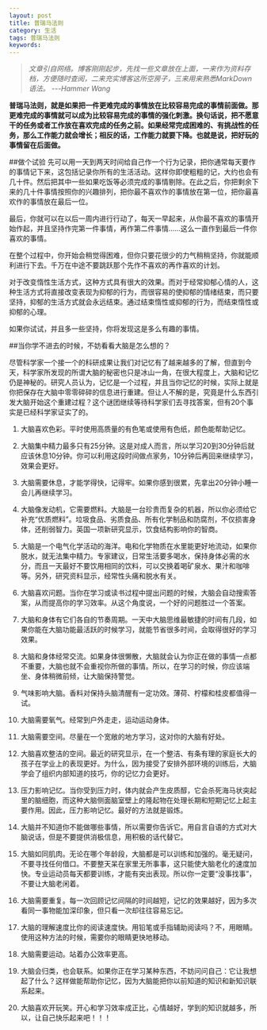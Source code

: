 ```yaml
---
layout: post
title: 普瑞马法则
category: 生活
tags: 普瑞马法则
keywords: 
---
```


> *文章引自网络。博客刚刚起步，先找一些文章放在上面，一来作为资料存档，方便随时查阅，二来充实博客这所空房子，三来用来熟悉MarkDown语法。
>    ---Hammer Wang*
  

**普瑞马法则，就是如果把一件更难完成的事情放在比较容易完成的事情前面做。那更难完成的事情就可以成为比较容易完成的事情的强化刺激。换句话说，把不愿意干的任务或者工作放在喜欢完成的任务之前。如果经常完成困难的、有挑战性的任务，那么工作能力就会增长；相反的话，工作能力就要下降。也就是说，把好玩的事情留在后面做。**  


##做个试验
先可以用一天到两天时间给自己作一个行为记录，把你通常每天要作的事情记下来，这包括记录你所有的生活活动。这样你即使粗粗的记，大约也会有几十件。然后把其中一些如果吃饭等必须完成的事情剔除。在此之后，你把剩余下来的几十件事情按照你的兴趣排列，把你最不喜欢作的事情放在第一位，把你最喜欢作的事情放在最后一位。  

最后，你就可以在以后一周内进行行动了，每天一早起来，从你最不喜欢的事情开始作起，并且坚持作完第一件事情，再作第二件事情……这么一直作到最后一件你喜欢的事情。  

在整个过程中，你开始会稍觉得困难，但你只要花很少的力气稍稍坚持，你就能顺利进行下去。千万在中途不要跳跃那个先作不喜欢的再作喜欢的计划。  

对于改变惰性生活方式，这种方式具有很大的效果。而对于经常抑郁心情的人，这种生活方式将直接改变表现为抑郁的行为，而很容易的使抑郁的情绪结束，而只要坚持，抑郁的生活方式就会永远结束。通过结束惰性或抑郁的行为，而结束惰性或抑郁的心理。  

如果你试试，并且多一些坚持，你将发现这是多么有趣的事情。  

##当你学不进去的时候，不妨看看大脑是怎么想的？

尽管科学家一个接一个的科研成果让我们对记忆有了越来越多的了解，但直到今天，科学家所发现的所谓大脑的秘密也只是冰山一角，在很大程度上，大脑和记忆仍是神秘的。研究人员认为，记忆是一个过程，并且当你记忆的时候，实际上就是你把保存在大脑中零零碎碎的信息进行重建。但让人不解的是，究竟是什么东西引发大脑开始这个重建过程？这个谜团继续等待科学家们去寻找答案，但有20个事实是已经科学家证实了的。

1. 大脑喜欢色彩。平时使用高质量的有色笔或使用有色纸，颜色能帮助记忆。

2. 大脑集中精力最多只有25分钟。这是对成人而言，所以学习20到30分钟后就应该休息10分钟。你可以利用这段时间做点家务，10分钟后再回来继续学习，效果会更好。

3. 大脑需要休息，才能学得快，记得牢。如果你感到很累，先拿出20分钟小睡一会儿再继续学习。

4. 大脑像发动机，它需要燃料。大脑是一台珍贵而复杂的机器，所以你必须给它补充“优质燃料”。垃圾食品、劣质食品、所有化学制品和防腐剂，不仅损害身体，还削弱智力。英国一项新研究显示，饮食结构影响你的智商。

5. 大脑是一个电气化学活动的海洋。电和化学物质在水里能更好地流动，如果你脱水，就无法集中精力。专家建议，日常生活要多喝水，保持身体必需的水分，而且一天最好不要饮用相同的饮料，可以交换着喝矿泉水、果汁和咖啡等。另外，研究资料显示，经常性头痛和脱水有关。

6. 大脑喜欢问题。当你在学习或读书过程中提出问题的时候，大脑会自动搜索答案，从而提高你的学习效率。从这个角度说，一个好的问题胜过一个答案。

7. 大脑和身体有它们各自的节奏周期。一天中大脑思维最敏捷的时间有几段，如果你能在大脑功能最活跃的时候学习，就能节省很多时间，会取得很好的学习效果。

8. 大脑和身体经常交流。如果身体很懒散，大脑就会认为你正在做的事情一点都不重要，大脑也就不会重视你所做的事情。所以，在学习的时候，你应该端坐、身体稍微前倾，让大脑保持警觉。


9. 气味影响大脑。香料对保持头脑清醒有一定功效。薄荷、柠檬和桂皮都值得一试。

10. 大脑需要氧气。经常到户外走走，运动运动身体。

11. 大脑需要空间。尽量在一个宽敞的地方学习，这对你的大脑有好处。

12. 大脑喜欢整洁的空间。最近的研究显示，在一个整洁、有条有理的家庭长大的孩子在学业上的表现更好。为什么，因为接受了安排外部环境的训练后，大脑学会了组织内部知道的技巧，你的记忆力会更好。

13. 压力影响记忆。当你受到压力时，体内就会产生皮质醇，它会杀死海马状突起里的脑细胞，而这种大脑侧面脑室壁上的隆起物在处理长期和短期记忆上起主要作用。因此，压力影响记忆。最好的方法就是锻炼。

14. 大脑并不知道你不能做哪些事情，所以需要你告诉它。用自言自语的方式对大脑说话，但是不要提供消极信息，用积极的话代替它。

15. 大脑如同肌肉。无论在哪个年龄段，大脑都是可以训练和加强的。毫无疑问，不要寻找任何借口。不要整天呆在家里无所事事，这只能使大脑老化的速度加快。专业运动员每天都要训练，才能有突出表现。所以你一定要“没事找事”，不要让大脑老闲着。

16. 大脑需要重复。每一次回顾记忆间隔的时间越短，记忆的效果越好，因为多次看同一事物能加深印象，但只看一次却往往容易忘记。

17. 大脑的理解速度比你的阅读速度快。用铅笔或手指辅助阅读吗？不，用眼睛。使用这种方法的时候，需要你的眼睛更快地移动。

18. 大脑需要运动。站着办公效率更高。

19. 大脑会归类，也会联系。如果你正在学习某种东西，不妨问问自己：它让我想起了什么？这样做能帮助你记忆，因为大脑能把你以前知道的知识和新知识联系起来。

20. 大脑喜欢开玩笑。开心和学习效率成正比，心情越好，学到的知识就越多，所以，让自己快乐起来吧！！！
